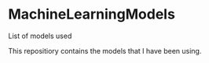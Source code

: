 # MachineLearningModels
List of models used 

This repositiory contains the models that I have been using. 
